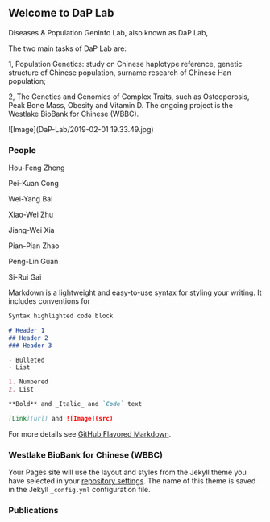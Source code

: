 ## Welcome to DaP Lab

Diseases & Population Geninfo Lab, also known as DaP Lab, 

The two main tasks of DaP Lab are:

1, Population Genetics: study on Chinese haplotype reference, genetic structure of Chinese population, surname research of Chinese Han population;

2, The Genetics and Genomics of Complex Traits, such as Osteoporosis, Peak Bone Mass, Obesity and Vitamin D. The ongoing project is the Westlake BioBank for Chinese (WBBC).

![Image](DaP-Lab/2019-02-01 19.33.49.jpg)

### People

Hou-Feng Zheng

Pei-Kuan Cong

Wei-Yang Bai

Xiao-Wei Zhu

Jiang-Wei Xia

Pian-Pian Zhao

Peng-Lin Guan

Si-Rui Gai


Markdown is a lightweight and easy-to-use syntax for styling your writing. It includes conventions for

```markdown
Syntax highlighted code block

# Header 1
## Header 2
### Header 3

- Bulleted
- List

1. Numbered
2. List

**Bold** and _Italic_ and `Code` text

[Link](url) and ![Image](src)
```

For more details see [GitHub Flavored Markdown](https://guides.github.com/features/mastering-markdown/).

### Westlake BioBank for Chinese (WBBC)

Your Pages site will use the layout and styles from the Jekyll theme you have selected in your [repository settings](https://github.com/WestlakeU/DaP-Lab/settings). The name of this theme is saved in the Jekyll `_config.yml` configuration file.

### Publications


